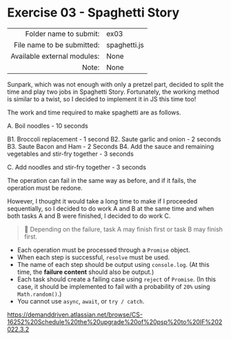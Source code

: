 # Exercise 03 - Spaghetti Story

| | |
| --------------------:| ------------------ |
| Folder name to submit: | ex03 |
| File name to be submitted: | spaghetti.js |
| Available external modules: | None |
| Note: | None |

Sunpark, which was not enough with only a pretzel part, decided to split the time and play two jobs in Spaghetti Story. Fortunately, the working method is similar to a twist, so I decided to implement it in JS this time too!

The work and time required to make spaghetti are as follows.

A. Boil noodles - 10 seconds

B1. Broccoli replacement - 1 second
B2. Saute garlic and onion - 2 seconds
B3. Saute Bacon and Ham - 2 Seconds
B4. Add the sauce and remaining vegetables and stir-fry together - 3 seconds

C. Add noodles and stir-fry together - 3 seconds

The operation can fail in the same way as before, and if it fails, the operation must be redone.

However, I thought it would take a long time to make if I proceeded sequentially, so I decided to do work A and B at the same time and when both tasks A and B were finished, I decided to do work C.

> 🤔 Depending on the failure, task A may finish first or task B may finish first.

- Each operation must be processed through a `Promise` object.
- When each step is successful, `resolve` must be used.
- The name of each step should be output using `console.log`. (At this time, the **failure content** should also be output.)
- Each task should create a failing case using `reject` of `Promise`. (In this case, it should be implemented to fail with a probability of `20%` using `Math.random()`.)
- You cannot use `async`, `await`, or `try / catch`.

https://demanddriven.atlassian.net/browse/CS-16252%20Schedule%20the%20upgrade%20of%20psp%20to%20IF%202022.3.2